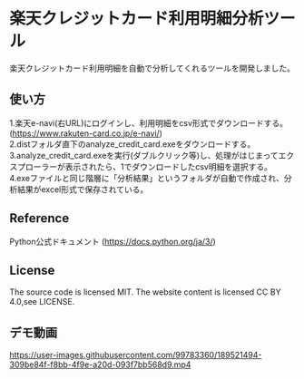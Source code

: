 # 楽天クレジットカード利用明細分析ツール
楽天クレジットカード利用明細を自動で分析してくれるツールを開発しました。

## 使い方
1.楽天e-navi(右URL)にログインし、利用明細をcsv形式でダウンロードする。(https://www.rakuten-card.co.jp/e-navi/)  
2.distフォルダ直下のanalyze_credit_card.exeをダウンロードする。  
3.analyze_credit_card.exeを実行(ダブルクリック等)し、処理がはじまってエクスプローラーが表示されたら、1でダウンロードしたcsv明細を選択する。  
4.exeファイルと同じ階層に「分析結果」というフォルダが自動で作成され、分析結果がexcel形式で保存されている。  

## Reference
Python公式ドキュメント                                                 (https://docs.python.org/ja/3/)  

## License
The source code is licensed MIT. The website content is licensed CC BY 4.0,see LICENSE.  

## デモ動画  

https://user-images.githubusercontent.com/99783360/189521494-309be84f-f8bb-4f9e-a20d-093f7bb568d9.mp4







